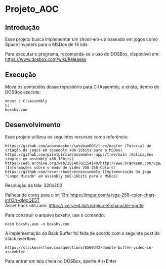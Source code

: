 # Projeto_AOC

## Introdução
Esse projeto busca implementar um shoot-em-up baseado em jogos como Space Invaders para o MSDos de 16 bits <br /> 

Para executar o programa, recomenda-se o uso do DOSBox, disponível em: https://www.dosbox.com/wiki/Releases

## Execução 
Mova os conteúdos desse repositório para C:\Assembly, e então, dentro do DOSBox execute: <br /> 
```
mount c C:\Assembly 
C: 
boxshv.com 
```

## Desenvolvimento
Esse projeto utilizou os seguintes recursos como referência: <br /> 
```
https://github.com/adamsmasher/sokobanDOS/tree/master (Tutorial de criação de jogos em assembly x86-16bits para o MSDos) 
https://github.com/pilotpirxie/assembler-apps/tree/main (Aplicações simples em assembly x86-16bits)
https://web.archive.org/web/20140702154140/http://www.brackeen.com/vga/index.html (Informações sobre o modo de vídeo VGA 256-Colors)
https://github.com/resetreboot/mineassembly (Implementação do jogo "Campo Minado" em assembly x86-16bits para o MSDos) 
```

Resolução da tela: 320x200 <br /> 

Palheta de cores para o int 13h: https://imgur.com/a/vga-256-color-chart-int13h-gMoQE5T <br /> 
Asset Pack utilizado: https://ivoryred.itch.io/pico-8-character-sprite <br /> 


Para construir o arquivo boxshv, use o comando: <br /> 
```
nasm boxshv.asm -o boxshv.com
```

A implementação do Back Buffer foi feita de acordo com o seguinte post do stack overflow:
```
https://stackoverflow.com/questions/6560343/double-buffer-video-in-assembler
```


Para entrar em tela cheia no DOSBox, aperte Alt+Enter